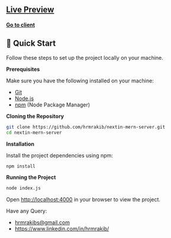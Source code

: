 ## [Live Preview](https://nextin-app.vercel.app/)


#### [Go to client](https://github.com/hrmrakib/airbnb-mern-client)


## <a name="quick-start">🤸 Quick Start</a>

Follow these steps to set up the project locally on your machine.

**Prerequisites**

Make sure you have the following installed on your machine:

- [Git](https://git-scm.com/)
- [Node.js](https://nodejs.org/en)
- [npm](https://www.npmjs.com/) (Node Package Manager)   

**Cloning the Repository**

```bash
git clone https://github.com/hrmrakib/nextin-mern-server.git
cd nextin-mern-server
```

**Installation**

Install the project dependencies using npm:

```bash
npm install
```

**Running the Project**

```bash
node index.js
```

Open [http://localhost:4000](http://localhost:4000) in your browser to view the project.



Have any Query: <br />
- hrmrakibs@gmail.com
- https://www.linkedin.com/in/hrmrakib/
